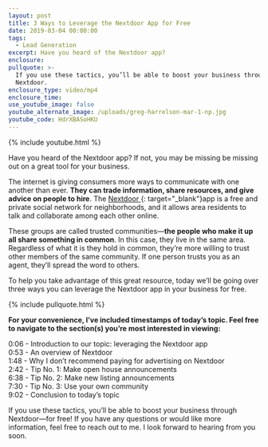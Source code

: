 ```yaml
---
layout: post
title: 3 Ways to Leverage the Nextdoor App for Free
date: 2019-03-04 00:00:00
tags:
  - Lead Generation
excerpt: Have you heard of the Nextdoor app?
enclosure:
pullquote: >-
  If you use these tactics, you’ll be able to boost your business through
  Nextdoor.
enclosure_type: video/mp4
enclosure_time:
use_youtube_image: false
youtube_alternate_image: /uploads/greg-harrelson-mar-1-np.jpg
youtube_code: HdrXBASoHKU
---
```


{% include youtube.html %}

Have you heard of the Nextdoor app? If not, you may be missing be missing out on a great tool for your business.

The internet is giving consumers more ways to communicate with one another than ever. **They can trade information, share resources, and give advice on people to hire**. The [Nextdoor ](https://nextdoor.com/){: target="_blank"}app is a free and private social network for neighborhoods, and it allows area residents to talk and collaborate among each other online.&nbsp;

These groups are called trusted communities—**the people who make it up all share something in common**. In this case, they live in the same area. Regardless of what it is they hold in common, they’re more willing to trust other members of the same community. If one person trusts you as an agent, they’ll spread the word to others.

To help you take advantage of this great resource, today we’ll be going over three ways you can leverage the Nextdoor app in your business for free.

{% include pullquote.html %}

**For your convenience, I’ve included timestamps of today’s topic. Feel free to navigate to the section(s) you’re most interested in viewing:**

0:06 - Introduction to our topic: leveraging the Nextdoor app<br>0:53 - An overview of Nextdoor<br>1:48 - Why I don’t recommend paying for advertising on Nextdoor<br>2:42 - Tip No. 1: Make open house announcements<br>6:38 - Tip No. 2: Make new listing announcements<br>7:30 - Tip No. 3: Use your own community<br>9:02 - Conclusion to today’s topic

If you use these tactics, you’ll be able to boost your business through Nextdoor—for free! If you have any questions or would like more information, feel free to reach out to me. I look forward to hearing from you soon.